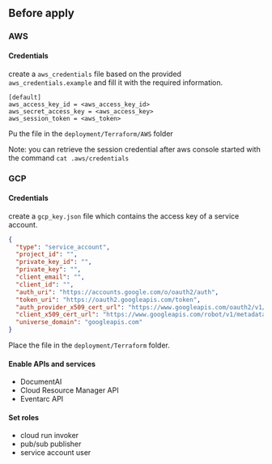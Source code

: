 ## Before apply

### AWS

#### Credentials 

create a `aws_credentials` file based on the provided `aws_credentials.example` and fill it with the required information.

```
[default]
aws_access_key_id = <aws_access_key_id>
aws_secret_access_key = <aws_access_key>
aws_session_token = <aws_token>
```

Pu the file in the `deployment/Terraform/AWS` folder

Note: you can retrieve the session credential after aws console started with the command `cat .aws/credentials`

### GCP

#### Credentials

create a `gcp_key.json` file which contains the access key of a service account.

```json
{
  "type": "service_account",
  "project_id": "",
  "private_key_id": "",
  "private_key": "",
  "client_email": "",
  "client_id": "",
  "auth_uri": "https://accounts.google.com/o/oauth2/auth",
  "token_uri": "https://oauth2.googleapis.com/token",
  "auth_provider_x509_cert_url": "https://www.googleapis.com/oauth2/v1/certs",
  "client_x509_cert_url": "https://www.googleapis.com/robot/v1/metadata/x509/crafty-tractor-401010%40appspot.gserviceaccount.com",
  "universe_domain": "googleapis.com"
}
```

Place the file in the `deployment/Terraform` folder.

#### Enable APIs and services

- DocumentAI
- Cloud Resource Manager API
- Eventarc API

#### Set roles

- cloud run invoker
- pub/sub publisher
- service account user